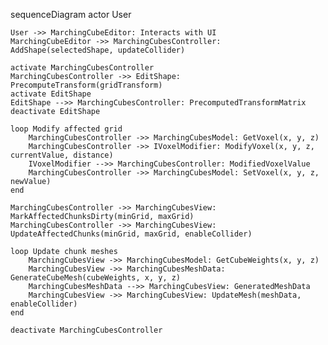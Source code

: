 sequenceDiagram
    actor User

    User ->> MarchingCubeEditor: Interacts with UI
    MarchingCubeEditor ->> MarchingCubesController: AddShape(selectedShape, updateCollider)

    activate MarchingCubesController
    MarchingCubesController ->> EditShape: PrecomputeTransform(gridTransform)
    activate EditShape
    EditShape -->> MarchingCubesController: PrecomputedTransformMatrix
    deactivate EditShape

    loop Modify affected grid
        MarchingCubesController ->> MarchingCubesModel: GetVoxel(x, y, z)
        MarchingCubesController ->> IVoxelModifier: ModifyVoxel(x, y, z, currentValue, distance)
        IVoxelModifier -->> MarchingCubesController: ModifiedVoxelValue
        MarchingCubesController ->> MarchingCubesModel: SetVoxel(x, y, z, newValue)
    end

    MarchingCubesController ->> MarchingCubesView: MarkAffectedChunksDirty(minGrid, maxGrid)
    MarchingCubesController ->> MarchingCubesView: UpdateAffectedChunks(minGrid, maxGrid, enableCollider)

    loop Update chunk meshes
        MarchingCubesView ->> MarchingCubesModel: GetCubeWeights(x, y, z)
        MarchingCubesView ->> MarchingCubesMeshData: GenerateCubeMesh(cubeWeights, x, y, z)
        MarchingCubesMeshData -->> MarchingCubesView: GeneratedMeshData
        MarchingCubesView ->> MarchingCubesView: UpdateMesh(meshData, enableCollider)
    end

    deactivate MarchingCubesController
